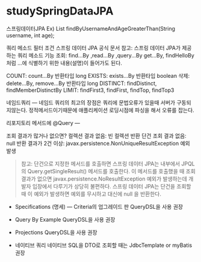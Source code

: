 # studySpringDataJPA

스프링데이터JPA
Ex) 
  List<Member> findByUsernameAndAgeGreaterThan(String username, int age);

쿼리 메소드 필터 조건 
스프링 데이터 JPA 공식 문서 참고: 
스프링 데이터 JPA가 제공하는 쿼리 메소드 기능 조회: find...By ,read...By ,query...By get...By, 
findHelloBy 처럼 ...에 식별하기 위한 내용(설명)이 들어가도 된다. 

COUNT: count...By 반환타입 long
EXISTS: exists...By 반환타입 boolean
삭제: delete...By, remove...By 반환타입 long 
DISTINCT: findDistinct, findMemberDistinctBy 
LIMIT: findFirst3, findFirst, findTop, findTop3 


네임드쿼리 — 
네임드 쿼리의 최고의 장점은 쿼리에 문법오류가 있을때 서버가 구동되지않는다.
정적메서드이기때문에 애플리케이션 로딩시점에 파싱을 해서 오류를 잡는다.
    

리포지토리 메서드에 @Query —

조회 결과가 많거나 없으면? 컬렉션 
결과 없음: 빈 컬렉션 반환 단건 조회 
결과 없음: null 반환
결과가 2건 이상: javax.persistence.NonUniqueResultException 예외 발생 
> 참고: 단건으로 지정한 메서드를 호출하면 스프링 데이터 JPA는 내부에서 JPQL의 Query.getSingleResult() 메서드를 호출한다. 
이 메서드를 호출했을 때 조회 결과가 없으면 javax.persistence.NoResultException 예외가 발생하는데 개발자 입장에서 다루기가 상당히 불편하다. 
스프링 데이터 JPA는 단건을 조회할 때 이 예외가 발생하면 예외를 무시하고 대신에 null 을 반환한다. 

- Specifications (명세)  — Criteria의 업그레이드 판
QueryDSL을 사용 권장 

- Query By Example 
QueryDSL을 사용 권장

- Projections
QueryDSL을 사용 권장

- 네이티브 쿼리 
네이티브 SQL을 DTO로 조회할 때는 JdbcTemplate or myBatis 권장 

